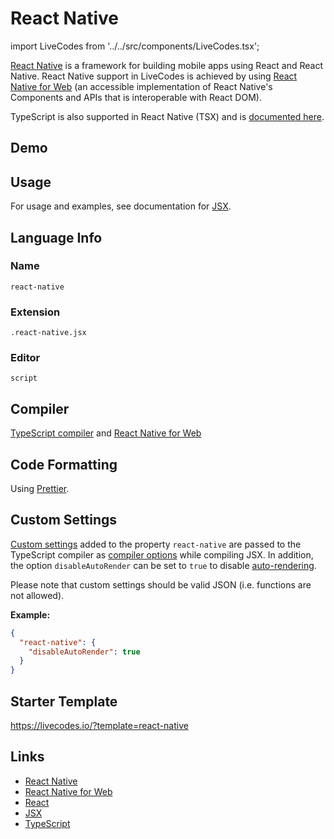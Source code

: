 # React Native

import LiveCodes from '../../src/components/LiveCodes.tsx';

[React Native](https://reactnative.dev/) is a framework for building mobile apps using React and React Native. React Native support in LiveCodes is achieved by using [React Native for Web](https://necolas.github.io/react-native-web/) (an accessible implementation of React Native's Components and APIs that is interoperable with React DOM).

TypeScript is also supported in React Native (TSX) and is [documented here](./react-native-tsx.html.md).

## Demo

<LiveCodes template="react-native" height="400px"></LiveCodes>

## Usage

For usage and examples, see documentation for [JSX](./jsx.html.md).

## Language Info

### Name

`react-native`

### Extension

`.react-native.jsx`

### Editor

`script`

## Compiler

[TypeScript compiler](./typescript.html.md) and [React Native for Web](https://necolas.github.io/react-native-web/)

## Code Formatting

Using [Prettier](https://prettier.io/).

## Custom Settings

[Custom settings](../advanced/custom-settings.html.md) added to the property `react-native` are passed to the TypeScript compiler as [compiler options](https://www.typescriptlang.org/tsconfig#compilerOptions) while compiling JSX.
In addition, the option `disableAutoRender` can be set to `true` to disable [auto-rendering](./jsx#auto-rendering).

Please note that custom settings should be valid JSON (i.e. functions are not allowed).

**Example:**

```json title="Custom Settings"
{
  "react-native": {
    "disableAutoRender": true
  }
}
```

## Starter Template

https://livecodes.io/?template=react-native

## Links

- [React Native](https://reactnative.dev/)
- [React Native for Web](https://necolas.github.io/react-native-web/)
- [React](https://react.dev/)
- [JSX](https://react.dev/learn/writing-markup-with-jsx)
- [TypeScript](https://www.typescriptlang.org/)